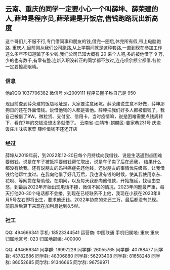## 云南、重庆的同学一定要小心一个叫薛坤、薛荣建的人,薛坤是程序员,薛荣建是开饭店,借钱跑路玩出新高度

这个哥们儿不服不行,专门借同事和朋友的钱,借完一圈后,休完所有假,带上电脑跑路.
重庆人,目前刚从我们公司跑路,从上学期间就是这种套路,一直到现在参加工作这么多年不知道骗了多少钱,我们公司已知大概有 20
来个人吧,多的被他借了 9 万,少的也有数千,有零有整.连新入职没转正的同学都不放过,连花呗余额宝都借.各位一定要擦亮眼睛。

### 信息
他的QQ 1037706382
微信号 xk2009111
程序员圈子称自己是 950

现目前查到薛荣建的饭店地址是，大家要注意闭坑。薛荣建说生意不好做，薛坤那狗日的还在外面借钱。说借他钱的人都是害他。薛坤把我们好多人都被借钱了，我自己被借了9W。微粒贷、支付宝、信用卡，当时疫情嘛，说是困难需要点钱周转下，看在7年的交钱没想太多就借了。
云南省-曲靖市-麒麟区-姜家巷231号 庆渝饭庄川味农家菜 薛坤借钱不还还开店

### 经过
薛坤从2019年前，到2022年12-20日每个月持续向我借钱、说是生活遇到点困难要借钱，说是在车子被抵押要借钱帮忙取出，说是车子卖了后在还我，
结果什么都没有给我。还有说朋友的妈得癌症先还他钱，还说朋友的事情优先级高，让我借钱给他帮忙度过。在我向他借了好几万后，我也没有钱的时候，使其我使用京东、花呗、等网贷在帮助他。在期间，以及每天我都向他催款，开始拖延，找理由忽悠，到最后2022年开始出现电话不接，微信不回的情况，2023年问题最严重，每天打他20-30个电话都不会接。到现在已经联系不上他，我现在小孩在2023年8月5号左右即将出生，要求他还钱。2022年协商的先还三万，最后都没有兑现。前前后后算下来现在加利息达到8.5W。

### 社工

QQ: 494666341
手机: 18523344541
运营商: 中国联通
手机归属地: 重庆 重庆
归属地区号: 023
归属地邮编: 400000

QQ: 494666341
同学群: 16997226
同学群: 26055765
同学群: 40768477
同学群: 43782686
同学群: 48306880
同学群: 56293408
同学群: 81658248
同学群: 86052685
同学群: 91346665
同学群: 96759971
